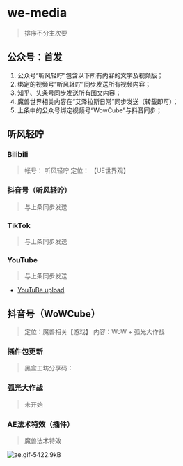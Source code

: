 # we-media
> 排序不分主次要


## 公众号：首发

1. 公众号“听风轻咛”包含以下所有内容的文字及视频版；
2. 绑定的视频号“听风轻咛”同步发送所有视频内容；
3. 知乎、头条号同步发送所有图文内容；
4. 魔兽世界相关内容在“艾泽拉斯日常”同步发送（转载即可）；
5. 上条中的公众号绑定视频号“WowCube”与抖音同步；


## 听风轻咛

### Bilibili
> 帐号： 听风轻咛
> 定位： 【UE世界观】

### 抖音号（听风轻咛）
> 与上条同步发送

### TikTok
> 与上条同步发送

### YouTube
> 与上条同步发送
- [YouTuBe upload](https://github.com/tokland/youtube-upload)


## 抖音号（WoWCube）

> 定位：魔兽相关【游戏】
> 内容：WoW + 弧光大作战

### 插件包更新
> 黑盒工坊分享码： 

### 弧光大作战
> 未开始



### AE法术特效（插件）
> 魔兽法术特效

![ae.gif-5422.9kB][2]






[2]: http://static.zybuluo.com/usiege/rw7941ry5amcj5uc64c8dqa7/ae15sec.gif